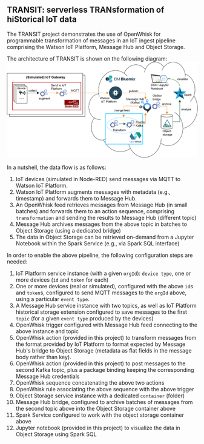 ## TRANSIT: serverless TRANsformation of hiStorical IoT data

The TRANSIT project demonstrates the use of OpenWhisk for programmable transformation of messages in an IoT ingest pipeline comprising the Watson IoT Platform, Message Hub and Object Storage.

The architecture of TRANSIT is shown on the following diagram:
![TRANSIT Architecture](transit-arch.png)

In a nutshell, the data flow is as follows:

1. IoT devices (simulated in Node-RED) send messages via MQTT to Watson IoT Platform.
2. Watson IoT Platform augments messages with metadata (e.g., timestamp) and forwards them to Message Hub.
3. An OpenWhisk feed retrieves messages from Message Hub (in small batches) and forwards them to an action sequence, comprising `transformation` and sending the results to Message Hub (different topic)
4. Message Hub archives messages from the above topic in batches to Object Storage (using a dedicated bridge)
5. The data in Object Storage can be retrieved on-demand from a Jupyter Notebook within the Spark Service (e.g., via Spark SQL interface)

In order to enable the above pipeline, the following configuration steps are needed:

1. IoT Platform service instance (with a given `orgId`): `device type`, one or more devices (`id` and `token` for each)
2. One or more devices (real or simulated), configured with the above `id`s and `token`s, configured to send MQTT messages to the `orgId` above, using a particular `event type`.
3. A Message Hub service instance with two topics, as well as IoT Platform historical storage extension configured to save messages to the first `topic` (for a given `event type` produced by the devices)
4. OpenWhisk trigger configured with Message Hub feed connecting to the above instance and topic
5. OpenWhisk action (provided in this project) to transform messages from the format provided by IoT Platform to format expected by Message Hub's bridge to Object Storage (metadata as flat fields in the message body rather than key).
6. OpenWhisk action (provided in this project) to post messages to the second Kafka topic, plus a package binding keeping the corresponding Message Hub credentials
7. OpenWhisk sequence concatenating the above two actions
8. OpenWhisk rule associating the above sequence with the above trigger
9. Object Storage service instance with a dedicated `container` (folder)
10. Message Hub bridge, configured to archive batches of messages from the second topic above into the Object Storage container above
11. Spark Service configured to work with the object storage container above
12. Jupyter notebook (provided in this project) to visualize the data in Object Storage using Spark SQL

